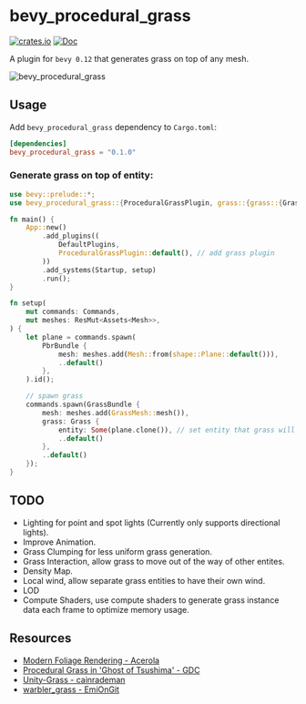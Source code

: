 # bevy_procedural_grass
[![crates.io](https://img.shields.io/crates/v/bevy_procedural_grass.svg)](https://crates.io/crates/bevy_procedural_grass)
[![Doc](https://docs.rs/bevy_procedural_grass/badge.svg)](https://docs.rs/bevy_procedural_grass)

A plugin for `bevy 0.12` that generates grass on top of any mesh.

![bevy_procedural_grass](https://github.com/jadedbay/bevy_procedural_grass/assets/86005828/6b806f78-0910-40c7-9785-2d4e42d6ebb1)

## Usage

Add `bevy_procedural_grass` dependency to `Cargo.toml`:

```toml
[dependencies]
bevy_procedural_grass = "0.1.0"
```

### Generate grass on top of entity:

```rust
use bevy::prelude::*;
use bevy_procedural_grass::{ProceduralGrassPlugin, grass::{grass::{GrassBundle, Grass}, mesh::GrassMesh}};

fn main() {
    App::new()
        .add_plugins((
            DefaultPlugins,
            ProceduralGrassPlugin::default(), // add grass plugin
        ))
        .add_systems(Startup, setup)
        .run();
}

fn setup(
    mut commands: Commands,
    mut meshes: ResMut<Assets<Mesh>>,
) {
    let plane = commands.spawn(
        PbrBundle {
            mesh: meshes.add(Mesh::from(shape::Plane::default())),
            ..default()
        }, 
    ).id();

    // spawn grass
    commands.spawn(GrassBundle {
        mesh: meshes.add(GrassMesh::mesh()),
        grass: Grass {
            entity: Some(plane.clone()), // set entity that grass will generate on top of.
            ..default()
        },
        ..default()
    });
}
```

## TODO
- Lighting for point and spot lights (Currently only supports directional lights).
- Improve Animation.
- Grass Clumping for less uniform grass generation.
- Grass Interaction, allow grass to move out of the way of other entites.
- Density Map.
- Local wind, allow separate grass entities to have their own wind.
- LOD
- Compute Shaders, use compute shaders to generate grass instance data each frame to optimize memory usage.

## Resources
- [Modern Foliage Rendering - Acerola](https://www.youtube.com/watch?v=jw00MbIJcrk)
- [Procedural Grass in 'Ghost of Tsushima' - GDC](https://www.youtube.com/watch?v=Ibe1JBF5i5Y)
- [Unity-Grass - cainrademan](https://github.com/cainrademan/Unity-Grass/)
- [warbler_grass - EmiOnGit](https://github.com/EmiOnGit/warbler_grass/)
